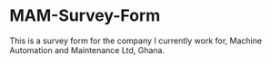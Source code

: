 # MAM-Survey-Form
This is a survey form for the company I currently work for, Machine Automation and Maintenance Ltd, Ghana.
